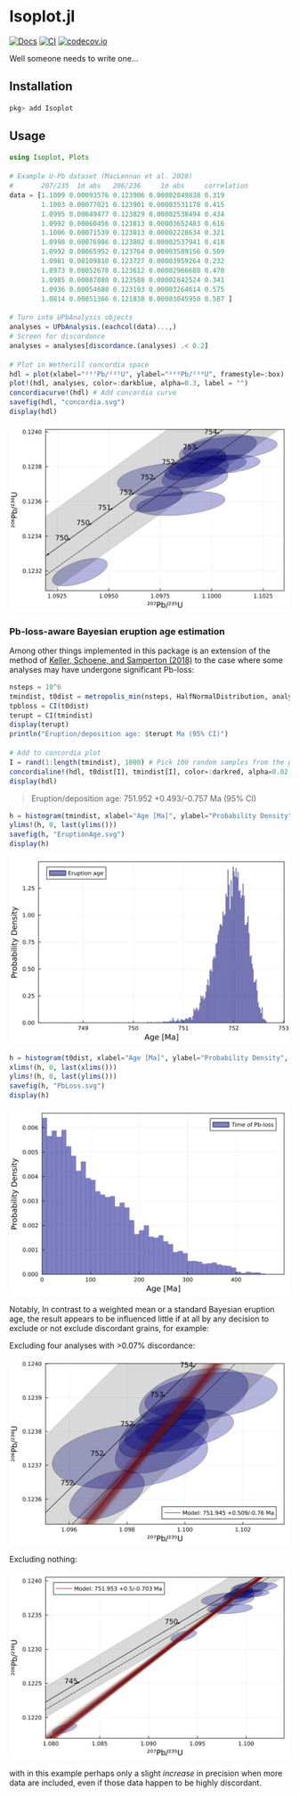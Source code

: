 # Isoplot.jl
[![Docs][docs-dev-img]][docs-dev-url]
[![CI][ci-img]][ci-url]
[![codecov.io][codecov-img]][codecov-url]

Well someone needs to write one...

## Installation
```Julia
pkg> add Isoplot
```

## Usage

```julia
using Isoplot, Plots

# Example U-Pb dataset (MacLennan et al. 2020)
#       207/235  1σ abs   206/236     1σ abs     correlation
data = [1.1009 0.00093576 0.123906 0.00002849838 0.319
        1.1003 0.00077021 0.123901 0.00003531178 0.415
        1.0995 0.00049477 0.123829 0.00002538494 0.434
        1.0992 0.00060456 0.123813 0.00003652483 0.616
        1.1006 0.00071539 0.123813 0.00002228634 0.321
        1.0998 0.00076986 0.123802 0.00002537941 0.418
        1.0992 0.00065952 0.123764 0.00003589156 0.509
        1.0981 0.00109810 0.123727 0.00003959264 0.232
        1.0973 0.00052670 0.123612 0.00002966688 0.470
        1.0985 0.00087880 0.123588 0.00002842524 0.341
        1.0936 0.00054680 0.123193 0.00003264614 0.575
        1.0814 0.00051366 0.121838 0.00003045950 0.587 ]

# Turn into UPbAnalysis objects
analyses = UPbAnalysis.(eachcol(data)...,)
# Screen for discordance
analyses = analyses[discordance.(analyses) .< 0.2]

# Plot in Wetherill concordia space
hdl = plot(xlabel="²⁰⁷Pb/²³⁵U", ylabel="²⁰⁶Pb/²³⁸U", framestyle=:box)
plot!(hdl, analyses, color=:darkblue, alpha=0.3, label = "")
concordiacurve!(hdl) # Add concordia curve
savefig(hdl, "concordia.svg")
display(hdl)
```
![svg](examples/concordia.svg)


### Pb-loss-aware Bayesian eruption age estimation
Among other things implemented in this package is an extension of the method of [Keller, Schoene, and Samperton (2018)](https://doi.org/10.7185/geochemlet.1826) to the case where some analyses may have undergone significant Pb-loss:
```julia
nsteps = 10^6
tmindist, t0dist = metropolis_min(nsteps, HalfNormalDistribution, analyses; burnin=10^4)
tpbloss = CI(t0dist)
terupt = CI(tmindist)
display(terupt)
println("Eruption/deposition age: $terupt Ma (95% CI)")

# Add to concordia plot
I = rand(1:length(tmindist), 1000) # Pick 100 random samples from the posterior distribution
concordialine!(hdl, t0dist[I], tmindist[I], color=:darkred, alpha=0.02, label="Model: $terupt Ma") # Add to Concordia plot
display(hdl)
```
> Eruption/deposition age: 751.952 +0.493/-0.757 Ma (95% CI)

```julia
h = histogram(tmindist, xlabel="Age [Ma]", ylabel="Probability Density", normalize=true, label="Eruption age", color=:darkblue, alpha=0.65, linealpha=0.1, framestyle=:box)
ylims!(h, 0, last(ylims()))
savefig(h, "EruptionAge.svg")
display(h)
```
![svg](examples/eruptionage.svg)

```julia
h = histogram(t0dist, xlabel="Age [Ma]", ylabel="Probability Density", normalize=true, label="Time of Pb-loss", color=:darkblue, alpha=0.65, linealpha=0.1, framestyle=:box)
xlims!(h, 0, last(xlims()))
ylims!(h, 0, last(ylims()))
savefig(h, "PbLoss.svg")
display(h)
```
![svg](examples/pbloss.svg)

Notably, In contrast to a weighted mean or a standard Bayesian eruption age, the result appears to be influenced little if at all by any decision to exclude or not exclude discordant grains, for example:

Excluding four analyses with >0.07% discordance:

![svg](examples/concordiascreened.svg)

Excluding nothing:

![svg](examples/concordiaall.svg)

with in this example perhaps only a slight _increase_ in precision when more data are included, even if those data happen to be highly discordant.

[docs-dev-img]: https://img.shields.io/badge/docs-dev-blue.svg
[docs-dev-url]: https://JuliaGeochronology.github.io/Isoplot.jl/dev/
[ci-img]: https://github.com/JuliaGeochronology/Isoplot.jl/workflows/CI/badge.svg
[ci-url]: https://github.com/JuliaGeochronology/Isoplot.jl/actions/workflows/CI.yml
[codecov-img]: http://codecov.io/github/JuliaGeochronology/Isoplot.jl/coverage.svg?branch=main
[codecov-url]: http://app.codecov.io/github/JuliaGeochronology/Isoplot.jl?branch=main
